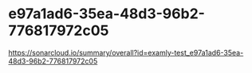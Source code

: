 # e97a1ad6-35ea-48d3-96b2-776817972c05
https://sonarcloud.io/summary/overall?id=examly-test_e97a1ad6-35ea-48d3-96b2-776817972c05

